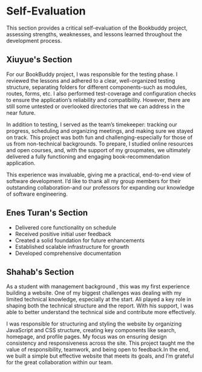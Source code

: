 

# Self-Evaluation

This section provides a critical self-evaluation of the Bookbuddy project, assessing strengths, weaknesses, and lessons learned throughout the development process.

## Xiuyue's Section 
For our BookBuddy project, I was responsible for the testing phase. I reviewed the lessons and adhered to a clear, well-organized testing structure, separating folders for different components-such as modules, routes, forms, etc. I also performed test-coverage and configuration checks to ensure the application’s reliability and compatibility. However, there are still some untested or overlooked directories that we can address in the near future.

In addition to testing, I served as the team’s timekeeper: tracking our progress, scheduling and organizing meetings, and making sure we stayed on track. This project was both fun and challenging-especially for those of us from non-technical backgrounds. To prepare, I studied online resources and open courses, and, with the support of my groupmates, we ultimately delivered a fully functioning and engaging book-recommendation application.

This experience was invaluable, giving me a practical, end-to-end view of software development. I’d like to thank all my group members for their outstanding collaboration-and our professors for expanding our knowledge of software engineering.

## Enes Turan's Section
- Delivered core functionality on schedule
- Received positive initial user feedback
- Created a solid foundation for future enhancements
- Established scalable infrastructure for growth
- Developed comprehensive documentation


## Shahab's Section 
As a student with management background , this was my first experience building a website. One of my biggest challenges was dealing with my limited technical knowledge, especially at the start.
Ali played a key role in shaping both the technical structure and the report. With his support, I was able to better understand the technical side and contribute more effectively.  

I was responsible for structuring and styling the website by organizing JavaScript and CSS structure, creating key components like search, homepage, and profile pages. My focus was on ensuring design consistency and responsiveness across the site. 
This project taught me the value of responsibility, teamwork, and being open to feedback.In the end, we built a simple but effective website that meets its goals, and I’m grateful for the great collaboration within our team.



